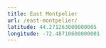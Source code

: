 ```yaml
---
title: East Montpelier
url: /east-montpelier/
latitude: 44.271263000000005
longitude: -72.48710600000001
---
```

